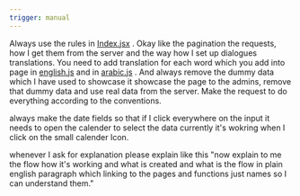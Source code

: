 ```yaml
---
trigger: manual
---
```


Always use the rules in [Index.jsx](mdc:frontend/src/components/admin/States/Index.jsx) . Okay like the pagination the requests, how I get them from the server and the way how I set up dialogues translations. You need to add translation for each word which you add into page in [english.js](mdc:frontend/src/utils/translations/english.js) and in [arabic.js](mdc:frontend/src/utils/translations/arabic.js) . And always remove the dummy data which I have used to showcase it showcase the page to the admins, remove that dummy data and use real data from the server. Make the request to do everything according to the conventions.


always make the date fields so that if I click everywhere on the input it needs to open the calender to select the data currently it's wokring when I click on the small calender Icon.

whenever I ask for explanation please explain like this "now explain to me the flow how it's working and what is created and what is the flow in plain english paragraph which linking to the pages and functions just names so I can understand them."